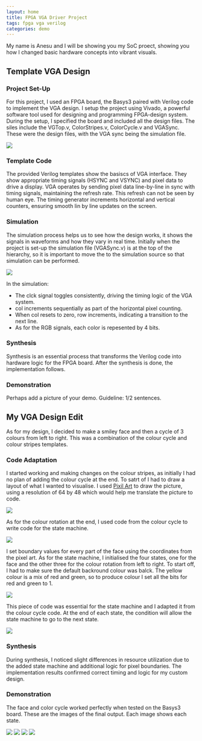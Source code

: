 ```yaml
---
layout: home
title: FPGA VGA Driver Project
tags: fpga vga verilog
categories: demo
---
```


My name is Anesu and I will be showing you my SoC proect, showing you how I changed basic hardware concepts into vibrant visuals. 

## **Template VGA Design**
### **Project Set-Up**
For this project, I used an FPGA board, the Basys3 paired with Verilog code to implement the VGA design. I setup the project using Vivado, a powerful software tool used for designing and programming FPGA-design system. During the setup, I specified the board and included all the design files. The siles include the VGTop.v, ColorStripes.v, ColorCycle.v and VGASync. These were the design files, with the VGA sync being the simulation file.

<img src="https://raw.githubusercontent.com/anesuleo/FPGA_Project/main/docs/assets/images/Screenshot%202024-12-03%20131912.png">

### **Template Code**
The provided Verilog templates show the basiscs of VGA interface. They show appropriate timing signals (HSYNC and VSYNC) and pixel data to drive a display. VGA operates by sending pixel data line-by-line in sync with timing signals, maintaining the refresh rate. This refresh can not be seen by human eye.
The timing generator increments horizontal and vertical counters, ensuring smooth lin by line updates on the screen.
### **Simulation**
The simulation process helps us to see how the design works, it shows the signals in waveforms and how they vary in real time. Initially when the project is set-up the simulation file (VGASync.v) is at the top of the hierarchy, so it is important to move the to the simulation source so that simulation can be performed.  

<img src="https://raw.githubusercontent.com/anesuleo/FPGA_Project/main/docs/assets/images/Screenshot%202024-11-26%20131929.png">

In the simulation: 
- The clck signal toggles consistently, driving the timing logic of the VGA system.
- col increments sequentially as part of the horizontal pixel counting.
- When col resets to zero, row increments, indicating a transition to the next line.
- As for the RGB signals, each color is repesented by 4 bits.
  
### **Synthesis**
Synthesis is an essential process that transforms the Verilog code into hardware logic for the FPGA board. After the synthesis is done, the implementation follows. 
### **Demonstration**
Perhaps add a picture of your demo. Guideline: 1/2 sentences.

## **My VGA Design Edit**
As for my design, I decided to make a smiley face and then a cycle of 3 colours from left to right. This was a combination of the colour cycle and colour stripes templates. 
### **Code Adaptation**
I started working and making changes on the colour stripes, as initially I had no plan of adding the colour cycle at the end. To satrt of I had to draw a layout of what I wanted to visualise. I used [Pixil Art](https://www.pixilart.com/) to draw the picture, using a resolution of 64 by 48 which would help me translate the picture to code. 

<img src="https://raw.githubusercontent.com/anesuleo/FPGA_Project/main/docs/assets/images/Screenshot%202024-12-03%20131912.png">

As for the colour rotation at the end, I used code from the colour cycle to write code for the state machine.

<img src="https://raw.githubusercontent.com/anesuleo/FPGA_Project/main/docs/assets/images/Screenshot%202024-12-10%20155302.png">

I set boundary values for every part of the face using the coordinates from the pixel art. As for the state machine, I initialised the four states, one for the face and the other three for the colour rotation from left to right. To start off, I had to make sure the default backround colour was balck. The yellow colour is a mix of red and green, so to produce colour I set all the bits for red and green to 1. 

<img src="https://raw.githubusercontent.com/anesuleo/FPGA_Project/main/docs/assets/images/Screenshot%202024-12-10%20155329.png">

This piece of code was essential for the state machine and I adapted it from the colour cycle code. At the end of each state, the condition will allow the state machine to go to the next state.

<img src="https://raw.githubusercontent.com/anesuleo/FPGA_Project/main/docs/assets/images/Screenshot%202024-12-10%20155339.png">

### **Synthesis**
During synthesis, I noticed slight differences in resource utilization due to the added state machine and additional logic for pixel boundaries. The implementation results confirmed correct timing and logic for my custom design. 
### **Demonstration**

The face and color cycle worked perfectly when tested on the Basys3 board. These are the images of the final output. Each image shows each state.

<img src="https://raw.githubusercontent.com/anesuleo/FPGA_Project/main/docs/assets/images/IMG_7277.jpg"> 

<img src="https://raw.githubusercontent.com/anesuleo/FPGA_Project/main/docs/assets/images/IMG_7336.jpg"> 

<img src="https://raw.githubusercontent.com/anesuleo/FPGA_Project/main/docs/assets/images/IMG_7337.jpg"> 

<img src="https://raw.githubusercontent.com/anesuleo/FPGA_Project/main/docs/assets/images/IMG_7338.jpg"> 


